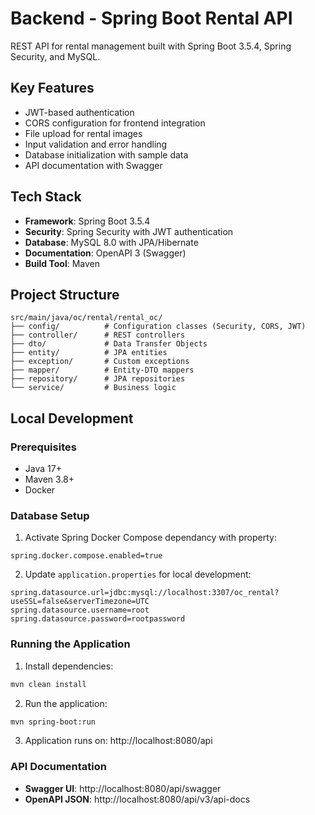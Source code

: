 # Backend - Spring Boot Rental API

REST API for rental management built with Spring Boot 3.5.4, Spring Security, and MySQL.

## Key Features

-   JWT-based authentication
-   CORS configuration for frontend integration
-   File upload for rental images
-   Input validation and error handling
-   Database initialization with sample data
-   API documentation with Swagger

## Tech Stack

-   **Framework**: Spring Boot 3.5.4
-   **Security**: Spring Security with JWT authentication
-   **Database**: MySQL 8.0 with JPA/Hibernate
-   **Documentation**: OpenAPI 3 (Swagger)
-   **Build Tool**: Maven

## Project Structure

```
src/main/java/oc/rental/rental_oc/
├── config/          # Configuration classes (Security, CORS, JWT)
├── controller/      # REST controllers
├── dto/             # Data Transfer Objects
├── entity/          # JPA entities
├── exception/       # Custom exceptions
├── mapper/          # Entity-DTO mappers
├── repository/      # JPA repositories
└── service/         # Business logic
```

## Local Development

### Prerequisites

-   Java 17+
-   Maven 3.8+
-   Docker

### Database Setup

1. Activate Spring Docker Compose dependancy with property:

```properties
spring.docker.compose.enabled=true
```

2. Update `application.properties` for local development:

```properties
spring.datasource.url=jdbc:mysql://localhost:3307/oc_rental?useSSL=false&serverTimezone=UTC
spring.datasource.username=root
spring.datasource.password=rootpassword
```

### Running the Application

1. Install dependencies:

```bash
mvn clean install
```

2. Run the application:

```bash
mvn spring-boot:run
```

3. Application runs on: http://localhost:8080/api

### API Documentation

-   **Swagger UI**: http://localhost:8080/api/swagger
-   **OpenAPI JSON**: http://localhost:8080/api/v3/api-docs
